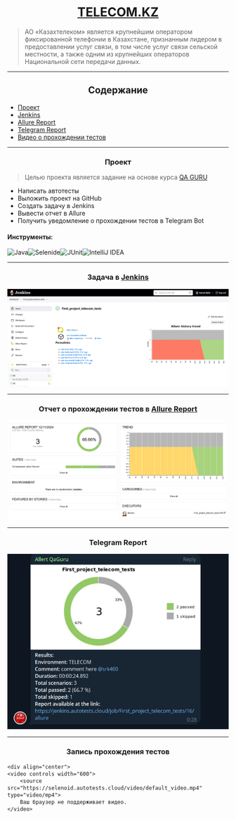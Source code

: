 # <div align="center">[TELECOM.KZ](https://telecom.kz/ru/)</div>
> АО «Казахтелеком» является крупнейшим оператором фиксированной телефонии в Казахстане, признанным лидером в предоставлении услуг связи, в том числе услуг связи сельской местности, а также одним из крупнейших операторов Национальной сети передачи данных.

---

## <div align="center">Содержание</div>

- [Проект](#Проект)
- [Jenkins](#Jenkins)
- [Allure Report](#Allure-Report)
- [Telegram Report](#Telegram-Report)
- [Видео о прохождении тестов](#Видео-о-прохождении-тестов)

---

### <div align="center">Проект</div>
> Целью проекта является задание на основе курса [QA GURU](https://qa.guru/)

- Написать автотесты
- Выложить проект на GitHub
- Создать задачу в Jenkins
- Вывести отчет в Allure
- Получить уведомление о прохождении тестов в Telegram Bot


#### Инструменты:
<img src="https://upload.wikimedia.org/wikipedia/en/3/30/Java_programming_language_logo.svg" alt="Java" height="40" width="40"/><img src="https://ru.selenide.org/images/selenide-logo-big.png" alt="Selenide" height="40" width="50"/><img src="https://junit.org/junit5/assets/img/junit5-logo.png" alt="JUnit" height="40" width="40"/><img src="https://static-00.iconduck.com/assets.00/intellij-idea-icon-2048x2048-hsyna1mi.png" alt="IntelliJ IDEA" height="40" width="40"/>

---

### <div align="center">Задача в [Jenkins](https://jenkins.autotests.cloud/job/First_project_telecom_tests/)</div>
<div align="center">
    <img src="image.png" alt="Jenkins Job">
</div>

---

### <div align="center">Отчет о прохождении тестов в [Allure Report](https://jenkins.autotests.cloud/job/First_project_telecom_tests/allure/)</div>
<div align="center">
    <img src="image-1.png" alt="Allure Report">
</div>

---

### <div align="center">Telegram Report</div>
<div align="center">
    <img src="image-2.png" alt="Telegram Report">
</div>

---

### <div align="center">Запись прохождения тестов</div>
    <div align="center">
    <video controls width="600">
        <source src="https://selenoid.autotests.cloud/video/default_video.mp4" type="video/mp4">
        Ваш браузер не поддерживает видео.
    </video>
</div>
